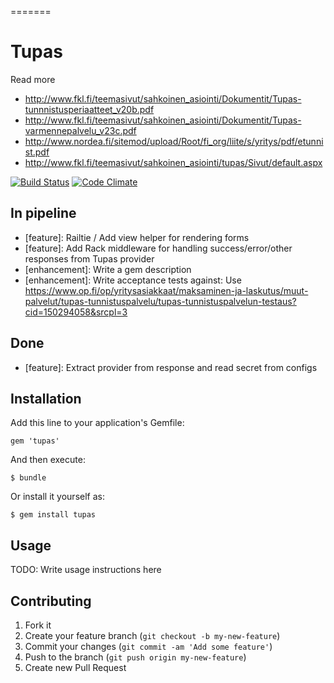 =======
# Tupas

Read more
- http://www.fkl.fi/teemasivut/sahkoinen_asiointi/Dokumentit/Tupas-tunnnistusperiaatteet_v20b.pdf
- http://www.fkl.fi/teemasivut/sahkoinen_asiointi/Dokumentit/Tupas-varmennepalvelu_v23c.pdf
- http://www.nordea.fi/sitemod/upload/Root/fi_org/liite/s/yritys/pdf/etunnist.pdf
- http://www.fkl.fi/teemasivut/sahkoinen_asiointi/tupas/Sivut/default.aspx

[![Build Status](https://secure.travis-ci.org/jaakkos/tupas.png?branch=master)](http://travis-ci.org/jaakkos/tupas)
[![Code Climate](https://codeclimate.com/badge.png)](https://codeclimate.com/github/jaakkos/tupas)

## In pipeline

 - [feature]: Railtie / Add view helper for rendering forms
 - [feature]: Add Rack middleware for handling success/error/other responses from Tupas provider
 - [enhancement]: Write a gem description
 - [enhancement]: Write acceptance tests against:
  Use https://www.op.fi/op/yritysasiakkaat/maksaminen-ja-laskutus/muut-palvelut/tupas-tunnistuspalvelu/tupas-tunnistuspalvelun-testaus?cid=150294058&srcpl=3


## Done

 - [feature]: Extract provider from response and read secret from configs

## Installation

Add this line to your application's Gemfile:

    gem 'tupas'

And then execute:

    $ bundle

Or install it yourself as:

    $ gem install tupas

## Usage

TODO: Write usage instructions here

## Contributing

1. Fork it
2. Create your feature branch (`git checkout -b my-new-feature`)
3. Commit your changes (`git commit -am 'Add some feature'`)
4. Push to the branch (`git push origin my-new-feature`)
5. Create new Pull Request
